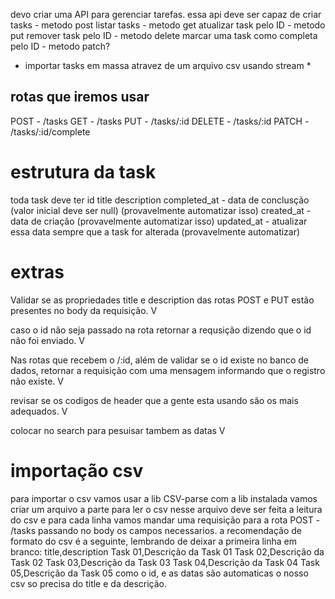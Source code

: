 devo criar uma API para gerenciar tarefas. essa api deve ser capaz de 
criar tasks - metodo post
listar tasks - metodo get
atualizar task pelo ID - metodo put
remover task pelo ID - metodo delete
marcar uma task como completa pelo ID - metodo patch?
* importar tasks em massa atravez de um arquivo csv usando stream * 

## rotas que iremos usar
POST - /tasks
GET - /tasks
PUT - /tasks/:id
DELETE - /tasks/:id
PATCH - /tasks/:id/complete

# estrutura da task
toda task deve ter
id 
title
description
completed_at - data de conclusção (valor inicial deve ser null) (provavelmente automatizar isso)
created_at - data de criação (provavelmente automatizar isso)
updated_at - atualizar essa data sempre que a task for alterada (provavelmente automatizar)

# extras
Validar se as propriedades title e description das rotas POST e PUT estão presentes no body da requisição. V


caso o id não seja passado na rota retornar a requsição dizendo que o id não foi enviado. V

Nas rotas que recebem o /:id, além de validar se o id existe no banco de dados, retornar a requisição com uma mensagem informando que o registro não existe. V

revisar se os codigos de header que a gente esta usando são os mais adequados. V

colocar no search para pesuisar tambem as datas V

# importação csv
para importar o csv vamos usar a lib CSV-parse com a lib instalada vamos criar um arquivo a parte para ler o csv
nesse arquivo deve ser feita a leitura do csv e para cada linha vamos mandar uma requisição para a rota POST - /tasks passando no body os campos necessarios. a recomendação de formato do csv é a seguinte, lembrando de deixar a primeira linha em branco:
title,description
Task 01,Descrição da Task 01
Task 02,Descrição da Task 02
Task 03,Descrição da Task 03
Task 04,Descrição da Task 04
Task 05,Descrição da Task 05
como o id, e as datas são automaticas o nosso csv so precisa do title e da descrição.


